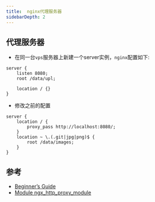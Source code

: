 ```yaml
---
title:  nginx代理服务器
sidebarDepth: 2
---
```


## 代理服务器

* 在同一台`vps`服务器上新建一个server实例，`nginx`配置如下:

```shell
server {
    listen 8080;
    root /data/upl;

    location / {}
}
```

* 修改之前的配置

```shell
server {
    location / {
        proxy_pass http://localhost:8080/;
    }
    location ~ \.(.git|jpg|png)$ {
        root /data/images;
    }
}
```

## 参考

* [Beginner’s Guide](http://nginx.org/en/docs/beginners_guide.html#static)
* [Module ngx_http_proxy_module](http://nginx.org/en/docs/http/ngx_http_proxy_module.html)